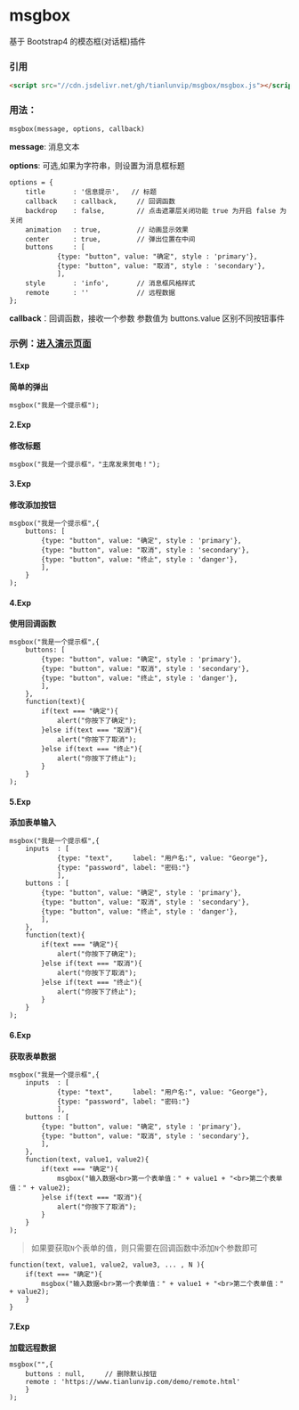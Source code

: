 # msgbox

基于 Bootstrap4 的模态框(对话框)插件

### 引用

```html
<script src="//cdn.jsdelivr.net/gh/tianlunvip/msgbox/msgbox.js"></script>
```

### 用法：

```
msgbox(message, options, callback)
```

**message**: 消息文本

**options**: 可选,如果为字符串，则设置为消息框标题

	options = {
		title  		: '信息提示',  	// 标题
		callback   	: callback,		// 回调函数
		backdrop   	: false,		// 点击遮罩层关闭功能 true 为开启 false 为关闭
		animation  	: true,			// 动画显示效果
		center 		: true,			// 弹出位置在中间
		buttons		: [
				{type: "button", value: "确定", style : 'primary'},
				{type: "button", value: "取消", style : 'secondary'},
				],
	    style  		: 'info',		// 消息框风格样式
	    remote 		: ''			// 远程数据
	};

**callback**：回调函数，接收一个参数 参数值为 buttons.value 区别不同按钮事件

### 示例：<a href="https://www.tianlunvip.com/demo/msgbox.html" target="_blank">进入演示页面</a>

#### **1.Exp**

**简单的弹出**

```
msgbox("我是一个提示框");
```

#### **2.Exp**

**修改标题**

```
msgbox("我是一个提示框"，"主席发来贺电！");
```

#### **3.Exp**

**修改添加按钮**

```
msgbox("我是一个提示框",{ 
	buttons: [
		{type: "button", value: "确定", style : 'primary'},
		{type: "button", value: "取消", style : 'secondary'},
		{type: "button", value: "终止", style : 'danger'},
		],
	}
);
```

#### **4.Exp**

**使用回调函数**

```
msgbox("我是一个提示框",{ 
	buttons: [
		{type: "button", value: "确定", style : 'primary'},
		{type: "button", value: "取消", style : 'secondary'},
		{type: "button", value: "终止", style : 'danger'},
		],
	},
	function(text){
		if(text === "确定"){
			alert("你按下了确定");
		}else if(text === "取消"){
			alert("你按下了取消");
		}else if(text === "终止"){
			alert("你按下了终止");
		}
	}
);
```

#### **5.Exp**

**添加表单输入**

```
msgbox("我是一个提示框",{
	inputs  : [
      		{type: "text",     label: "用户名:", value: "George"},
      		{type: "password", label: "密码:"}
    		],
	buttons : [
		{type: "button", value: "确定", style : 'primary'},
		{type: "button", value: "取消", style : 'secondary'},
		{type: "button", value: "终止", style : 'danger'},
		],
	},
	function(text){
		if(text === "确定"){
			alert("你按下了确定");
		}else if(text === "取消"){
			alert("你按下了取消");
		}else if(text === "终止"){
			alert("你按下了终止");
		}
	}
);
```

#### **6.Exp**

**获取表单数据**

```
msgbox("我是一个提示框",{
	inputs  : [
      		{type: "text",     label: "用户名:", value: "George"},
      		{type: "password", label: "密码:"}
    		],
	buttons : [
		{type: "button", value: "确定", style : 'primary'},
		{type: "button", value: "取消", style : 'secondary'},
		],
	},
	function(text, value1, value2){
		if(text === "确定"){
			msgbox("输入数据<br>第一个表单值：" + value1 + "<br>第二个表单值：" + value2);
		}else if(text === "取消"){
			alert("你按下了取消");
		}
	}
);
```

> 如果要获取`N`个表单的值，则只需要在回调函数中添加`N`个参数即可
```
function(text, value1, value2, value3, ... , N ){
	if(text === "确定"){
		msgbox("输入数据<br>第一个表单值：" + value1 + "<br>第二个表单值：" + value2);
	}
}
```

#### **7.Exp**

**加载远程数据**

```
msgbox("",{
	buttons : null,		// 删除默认按钮
	remote : 'https://www.tianlunvip.com/demo/remote.html'
	}
);
```


